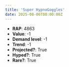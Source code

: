 ```yaml
---
title: 'Super HypnoGoggles'
date: 2025-08-06T00:00:00Z
---
```

- **RAP**: 4863
- **Value**: -1
- **Demand level**: -1
- **Trend**: -1
- **Projected?**: True
- **Hyped?**: True
- **Rare?**: True
